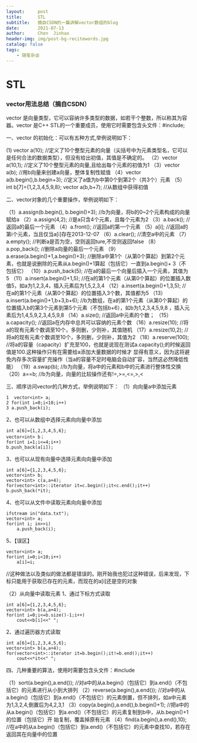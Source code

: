 ```yaml
---
layout:     post
title:      STL
subtitle:   摘自CSDN的一篇讲解vector数组的blog
date:       2021-07-13
author:     Chen  Jinhao
header-img: img/post-bg-recitewords.jpg
catalog: false
tags:
    - 随笔杂谈
---
```

# STL

### vector用法总结（摘自CSDN）

vector 是向量类型，它可以容纳许多类型的数据，如若干个整数，所以称其为容器。vector 是C++ STL的一个重要成员，使用它时需要包含头文件：#include<vector>;

一、vector 的初始化：可以有五种方式,举例说明如下：

(1) vector<int> a(10); //定义了10个整型元素的向量（尖括号中为元素类型名，它可以是任何合法的数据类型），但没有给出初值，其值是不确定的。
  （2）vector<int> a(10,1); //定义了10个整型元素的向量,且给出每个元素的初值为1
  （3）vector<int> a(b); //用b向量来创建a向量，整体复制性赋值
  （4）vector<int> a(b.begin(),b.begin+3); //定义了a值为b中第0个到第2个（共3个）元素
  （5）int b[7]={1,2,3,4,5,9,8};
    vector<int> a(b,b+7); //从数组中获得初值

二、vector对象的几个重要操作，举例说明如下：

（1）a.assign(b.begin(), b.begin()+3); //b为向量，将b的0~2个元素构成的向量赋给a
  （2）a.assign(4,2); //是a只含4个元素，且每个元素为2
  （3）a.back(); //返回a的最后一个元素
  （4）a.front(); //返回a的第一个元素
  （5）a[i]; //返回a的第i个元素，当且仅当a[i]存在2013-12-07
  （6）a.clear(); //清空a中的元素
  （7）a.empty(); //判断a是否为空，空则返回ture,不空则返回false
  （8）a.pop_back(); //删除a向量的最后一个元素
  （9）a.erase(a.begin()+1,a.begin()+3); //删除a中第1个（从第0个算起）到第2个元素，也就是说删除的元素从a.begin()+1算起（包括它）一直到a.begin()+     3（不包括它）
  （10）a.push_back(5); //在a的最后一个向量后插入一个元素，其值为5
  （11）a.insert(a.begin()+1,5); //在a的第1个元素（从第0个算起）的位置插入数值5，如a为1,2,3,4，插入元素后为1,5,2,3,4
  （12）a.insert(a.begin()+1,3,5); //在a的第1个元素（从第0个算起）的位置插入3个数，其值都为5
  （13）a.insert(a.begin()+1,b+3,b+6); //b为数组，在a的第1个元素（从第0个算起）的位置插入b的第3个元素到第5个元素（不包括b+6），如b为1,2,3,4,5,9,8     ，插入元素后为1,4,5,9,2,3,4,5,9,8
  （14）a.size(); //返回a中元素的个数；
  （15）a.capacity(); //返回a在内存中总共可以容纳的元素个数
  （16）a.resize(10); //将a的现有元素个数调至10个，多则删，少则补，其值随机
  （17）a.resize(10,2); //将a的现有元素个数调至10个，多则删，少则补，其值为2
  （18）a.reserve(100); //将a的容量（capacity）扩充至100，也就是说现在测试a.capacity();的时候返回值是100.这种操作只有在需要给a添加大量数据的时候才     显得有意义，因为这将避免内存多次容量扩充操作（当a的容量不足时电脑会自动扩容，当然这必然降低性能） 
  （19）a.swap(b); //b为向量，将a中的元素和b中的元素进行整体性交换
  （20）a==b; //b为向量，向量的比较操作还有!=,>=,<=,>,<

三、顺序访问vector的几种方式，举例说明如下：
（1）向向量a中添加元素

```
1  vector<int> a;
2 for(int i=0;i<10;i++)
3 a.push_back(i);
```

2、也可以从数组中选择元素向向量中添加

```
int a[6]={1,2,3,4,5,6};
vector<int> b；
for(int i=1;i<=4;i++)
b.push_back(a[i]);
```

3、也可以从现有向量中选择元素向向量中添加

```
int a[6]={1,2,3,4,5,6};
vector<int> b;
vector<int> c(a,a+4);
for(vector<int>::iterator it=c.begin();it<c.end();it++)
b.push_back(*it);
```

4、也可以从文件中读取元素向向量中添加

```
ifstream in("data.txt");
vector<int> a;
for(int i; in>>i)
    a.push_back(i);
```

5、【误区】

```
vector<int> a;
for(int i=0;i<10;i++)
    a[i]=i;
```

//这种做法以及类似的做法都是错误的。刚开始我也犯过这种错误，后来发现，下标只能用于获取已存在的元素，而现在的a[i]还是空的对象

（2）从向量中读取元素
1、通过下标方式读取

```
int a[6]={1,2,3,4,5,6};
vector<int> b(a,a+4);
for(int i=0;i<=b.size()-1;i++)
    cout<<b[i]<<" ";
```

2、通过遍历器方式读取

```
int a[6]={1,2,3,4,5,6};
vector<int> b(a,a+4);
for(vector<int>::iterator it=b.begin();it!=b.end();it++)
    cout<<*it<<" ";
```

四、几种重要的算法，使用时需要包含头文件：#include<algorithm>

（1）sort(a.begin(),a.end()); //对a中的从a.begin()（包括它）到a.end()（不包括它）的元素进行从小到大排列
（2）reverse(a.begin(),a.end()); //对a中的从a.begin()（包括它）到a.end()（不包括它）的元素倒置，但不排列，如a中元素为1,3,2,4,倒置后为4,2,3,1
（3）copy(a.begin(),a.end(),b.begin()+1); //把a中的从a.begin()（包括它）到a.end()（不包括它）的元素复制到b中，从b.begin()+1的位置（包括它）开     始复制，覆盖掉原有元素
（4）find(a.begin(),a.end(),10); //在a中的从a.begin()（包括它）到a.end()（不包括它）的元素中查找10，若存在返回其在向量中的位置
